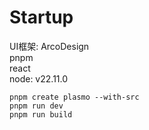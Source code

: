 # Startup


UI框架: ArcoDesign  
pnpm  
react  
node: v22.11.0  


```
pnpm create plasmo --with-src
pnpm run dev
pnpm run build
```

[](./img/load-unpacked.png)
